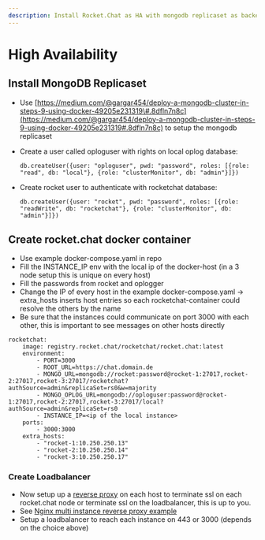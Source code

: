 ```yaml
---
description: Install Rocket.Chat as HA with mongodb replicaset as backend
---
```


# High Availability

## Install MongoDB Replicaset

* Use [https://medium.com/@gargar454/deploy-a-mongodb-cluster-in-steps-9-using-docker-49205e231319\#.8dfln7n8c](https://medium.com/@gargar454/deploy-a-mongodb-cluster-in-steps-9-using-docker-49205e231319#.8dfln7n8c) to setup the mongodb replicaset
* Create a user called oploguser with rights on local oplog database:

  `db.createUser({user: "oploguser", pwd: "password", roles: [{role: "read", db: "local"}, {role: "clusterMonitor", db: "admin"}]})`

* Create rocket user to authenticate with rocketchat database:

  `db.createUser({user: "rocket", pwd: "password", roles: [{role: "readWrite", db: "rocketchat"}, {role: "clusterMonitor", db: "admin"}]})`

## Create rocket.chat docker container

* Use example docker-compose.yaml in repo
* Fill the INSTANCE\_IP env with the local ip of the docker-host \(in a 3 node setup this is unique on every host\)
* Fill the passwords from rocket and oplogger
* Change the IP of every host in the example docker-compose.yaml -&gt; extra\_hosts inserts host entries so each rocketchat-container could resolve the others by the name
* Be sure that the instances could communicate on port 3000 with each other, this is important to see messages on other hosts directly

```text
rocketchat:
    image: registry.rocket.chat/rocketchat/rocket.chat:latest
    environment:
        - PORT=3000
        - ROOT_URL=https://chat.domain.de
        - MONGO_URL=mongodb://rocket:password@rocket-1:27017,rocket-2:27017,rocket-3:27017/rocketchat?authSource=admin&replicaSet=rs0&w=majority
        - MONGO_OPLOG_URL=mongodb://oploguser:password@rocket-1:27017,rocket-2:27017,rocket-3:27017/local?authSource=admin&replicaSet=rs0
        - INSTANCE_IP=<ip of the local instance>
    ports:
        - 3000:3000
    extra_hosts:
        - "rocket-1:10.250.250.13"
        - "rocket-2:10.250.250.14"
        - "rocket-3:10.250.250.17"
```

### Create Loadbalancer

* Now setup up a [reverse proxy](../manual-installation/configuring-ssl-reverse-proxy.md) on each host to terminate ssl on each rocket.chat node or terminate ssl on the loadbalancer, this is up to you.
* See [Nginx multi instance reverse proxy example](https://docs.rocket.chat/installation/manual-installation/multiple-instances-to-improve-performance#update-your-nginx-proxy-config)
* Setup a loadbalancer to reach each instance on 443 or 3000 \(depends on the choice above\)

